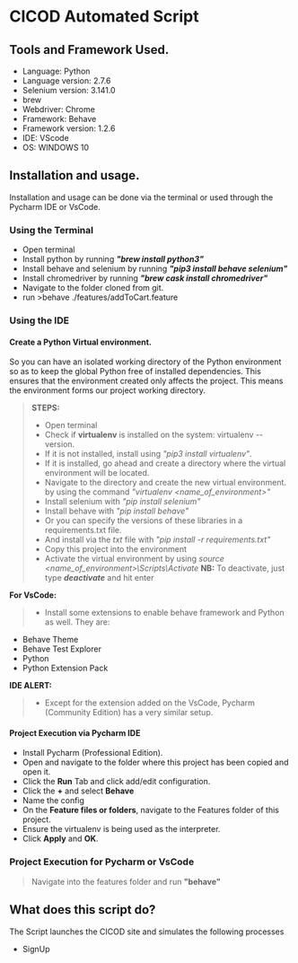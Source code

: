 # CICOD Automated Script

## Tools and Framework Used.
* Language: Python
* Language version: 2.7.6
* Selenium version: 3.141.0
* brew
* Webdriver: Chrome
* Framework: Behave
* Framework version: 1.2.6
* IDE: VScode
* OS: WINDOWS 10
## Installation and usage.
Installation and usage can be done via the terminal or used through the Pycharm IDE or VsCode.
### Using the Terminal
* Open terminal
* Install python by running _**"brew install python3"**_
* Install behave and selenium by running _**"pip3 install behave selenium"**_
* Install chromedriver by running _**"brew cask install chromedriver"**_
* Navigate to the folder cloned from git.
* run >behave ./features/addToCart.feature
### Using the IDE
#### Create a Python Virtual environment.
So you can have an isolated working directory of the Python environment so
as to keep the global Python free of installed dependencies. This ensures 
that the environment created only affects the project. This means the 
environment forms our project working directory.
> **STEPS:**
> * Open terminal
> * Check if **virtualenv** is installed on the system: virtualenv --version.
> * If it is not installed, install using _"pip3 install virtualenv"_.
> * If it is installed, go ahead and create a directory where the virtual
> environment will be located.
> * Navigate to the directory and create the new virtual environment. 
>by using the command _"virtualenv <name_of_environment>"_
> * Install selenium with _"pip install selenium"_
> * Install behave with _"pip install behave"_
> * Or you can specify the versions of these libraries in a requirements.txt file.
> * And install via the _txt_ file with _"pip install -r requirements.txt"_
> * Copy this project into the environment
> * Activate the virtual environment by using 
>_source <name_of_environment>\Scripts\Activate_
**NB:** To deactivate, just type _**deactivate**_ and hit enter

**For VsCode:**
> *  Install some extensions to enable behave framework and Python as well. They are:
* Behave Theme
* Behave Test Explorer
* Python
* Python Extension Pack

**IDE ALERT:** 
> * Except for the extension added on the VsCode, Pycharm (Community Edition) has a very similar setup.

#### Project Execution via Pycharm IDE
* Install Pycharm (Professional Edition).
* Open and navigate to the folder where this project has been copied 
and open it.
* Click the **Run** Tab and click add/edit configuration.
* Click the **+** and select **Behave**
* Name the config
* On the **Feature files or folders**, navigate to the Features folder of 
this project.
* Ensure the virtualenv is being used as the interpreter.
* Click **Apply** and **OK**.

### Project Execution for Pycharm or VsCode
>Navigate into the features folder and run **"behave"**

## What does this script do?

The Script launches the CICOD site and simulates the following processes
* SignUp
